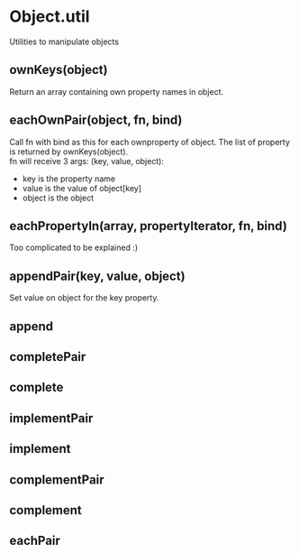 Object.util
=============

Utilities to manipulate objects

## ownKeys(object)

Return an array containing own property names in object.

## eachOwnPair(object, fn, bind)

Call fn with bind as this for each ownproperty of object. The list of property is returned by ownKeys(object).  
fn will receive 3 args: (key, value, object):
- key is the property name
- value is the value of object[key]
- object is the object

## eachPropertyIn(array, propertyIterator, fn, bind)

Too complicated to be explained :)

## appendPair(key, value, object)

Set value on object for the key property.

## append


## completePair



## complete


## implementPair

## implement

## complementPair

## complement

## eachPair





